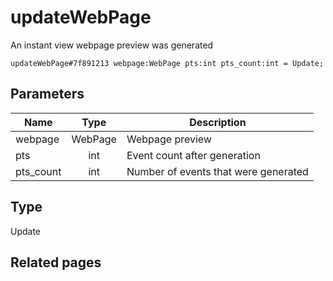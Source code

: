 # updateWebPage
An instant view webpage preview was generated

```
updateWebPage#7f891213 webpage:WebPage pts:int pts_count:int = Update;
```

## Parameters
| Name | Type | Description |
| ---- | :----: | ----------- |
| webpage | WebPage | Webpage preview |
| pts | int | Event count after generation |
| pts_count | int | Number of events that were generated |


## Type
Update

## Related pages
